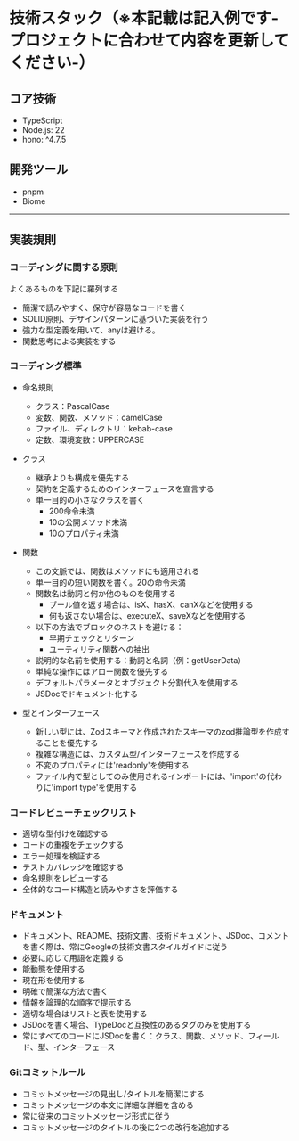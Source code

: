 # 技術スタック（※本記載は記入例です-プロジェクトに合わせて内容を更新してください-）

## コア技術
- TypeScript
- Node.js: 22
- hono: ^4.7.5

## 開発ツール
- pnpm
- Biome

---

## 実装規則
### コーディングに関する原則

よくあるものを下記に羅列する

- 簡潔で読みやすく、保守が容易なコードを書く
- SOLID原則、デザインパターンに基づいた実装を行う
- 強力な型定義を用いて、anyは避ける。
- 関数思考による実装をする

### コーディング標準

- 命名規則
  - クラス：PascalCase
  - 変数、関数、メソッド：camelCase
  - ファイル、ディレクトリ：kebab-case
  - 定数、環境変数：UPPERCASE

- クラス
  - 継承よりも構成を優先する
  - 契約を定義するためのインターフェースを宣言する
  - 単一目的の小さなクラスを書く
    - 200命令未満
    - 10の公開メソッド未満
    - 10のプロパティ未満

- 関数
  - この文脈では、関数はメソッドにも適用される
  - 単一目的の短い関数を書く。20の命令未満
  - 関数名は動詞と何か他のものを使用する
    - ブール値を返す場合は、isX、hasX、canXなどを使用する
    - 何も返さない場合は、executeX、saveXなどを使用する
  - 以下の方法でブロックのネストを避ける：
    - 早期チェックとリターン
    - ユーティリティ関数への抽出
  - 説明的な名前を使用する：動詞と名詞（例：getUserData）
  - 単純な操作にはアロー関数を優先する
  - デフォルトパラメータとオブジェクト分割代入を使用する
  - JSDocでドキュメント化する

- 型とインターフェース
  - 新しい型には、Zodスキーマと作成されたスキーマのzod推論型を作成することを優先する
  - 複雑な構造には、カスタム型/インターフェースを作成する
  - 不変のプロパティには'readonly'を使用する
  - ファイル内で型としてのみ使用されるインポートには、'import'の代わりに'import type'を使用する

### コードレビューチェックリスト

- 適切な型付けを確認する
- コードの重複をチェックする
- エラー処理を検証する
- テストカバレッジを確認する
- 命名規則をレビューする
- 全体的なコード構造と読みやすさを評価する

### ドキュメント

- ドキュメント、README、技術文書、技術ドキュメント、JSDoc、コメントを書く際は、常にGoogleの技術文書スタイルガイドに従う
- 必要に応じて用語を定義する
- 能動態を使用する
- 現在形を使用する
- 明確で簡潔な方法で書く
- 情報を論理的な順序で提示する
- 適切な場合はリストと表を使用する
- JSDocを書く場合、TypeDocと互換性のあるタグのみを使用する
- 常にすべてのコードにJSDocを書く：クラス、関数、メソッド、フィールド、型、インターフェース

### Gitコミットルール

- コミットメッセージの見出し/タイトルを簡潔にする
- コミットメッセージの本文に詳細な詳細を含める
- 常に従来のコミットメッセージ形式に従う
- コミットメッセージのタイトルの後に2つの改行を追加する

